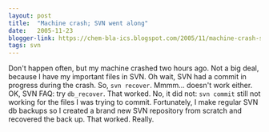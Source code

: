 ```yaml
---
layout: post
title:  "Machine crash; SVN went along"
date:   2005-11-23
blogger-link: https://chem-bla-ics.blogspot.com/2005/11/machine-crash-svn-went-along.html
tags: svn
---
```


Don't happen often, but my machine crashed two hours ago. Not a big deal, because I have my important files in SVN. Oh wait, SVN had a commit
in progress during the crash. So, `svn recover`. Mmmm... doesn't work either. OK, SVN FAQ: try `db_recover`. That worked. No, it did not:
`svn commit` still not working for the files I was trying to commit. Fortunately, I make regular SVN db backups so I created a brand new
SVN repository from scratch and recovered the back up. That worked. Really.
